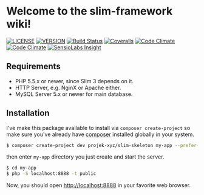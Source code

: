 # Welcome to the slim-framework wiki!

[![LICENSE](https://img.shields.io/packagist/l/projek-xyz/slim.svg?style=flat-square)](LICENSE.md)
[![VERSION](https://img.shields.io/packagist/v/projek-xyz/slim.svg?style=flat-square)](https://github.com/projek-xyz/slim-skeleton/releases)
[![Build Status](https://img.shields.io/travis/projek-xyz/slim-framework/master.svg?style=flat-square)](https://travis-ci.org/projek-xyz/slim-framework)
[![Coveralls](https://img.shields.io/coveralls/projek-xyz/slim-framework/master.svg?style=flat-square)](https://coveralls.io/github/projek-xyz/slim-framework)
[![Code Climate](https://img.shields.io/codeclimate/coverage/github/projek-xyz/slim-framework.svg?style=flat-square)](https://codeclimate.com/github/projek-xyz/slim-framework/coverage)
[![Code Climate](https://img.shields.io/codeclimate/github/projek-xyz/slim-framework.svg?style=flat-square)](https://codeclimate.com/github/projek-xyz/slim-framework)
[![SensioLabs Insight](https://img.shields.io/sensiolabs/i/54d5b9b0-46bb-45b3-bf83-03cb483b4a81.svg?style=flat-square)](https://insight.sensiolabs.com/projects/54d5b9b0-46bb-45b3-bf83-03cb483b4a81)

## Requirements

- PHP 5.5.x or newer, since Slim 3 depends on it.
- HTTP Server, e.g. NginX or Apache either.
- MySQL Server 5.x or newer for main database.

## Installation

I've make this package available to install via `composer create-project` so make sure you've already have [composer](https://getcomposer.org/download/) installed globally in your system.

```bash
$ composer create-project dev projek-xyz/slim-skeleton my-app --prefer-dist
```

then enter `my-app` directory you just create and start the server.

```bash
$ cd my-app
$ php -S localhost:8888 -t public
```

Now, you should open [http://localhost:8888](http://localhost:8888) in your favorite web browser.
